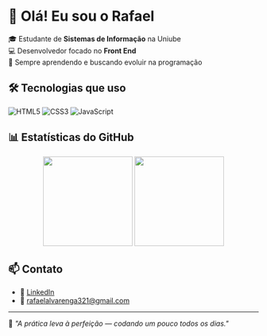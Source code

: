 # 👋 Olá! Eu sou o Rafael

🎓 Estudante de **Sistemas de Informação** na Uniube  
💻 Desenvolvedor focado no **Front End**  
🚀 Sempre aprendendo e buscando evoluir na programação

## 🛠️ Tecnologias que uso

![HTML5](https://img.shields.io/badge/HTML5-E34F26?style=for-the-badge&logo=html5&logoColor=white)
![CSS3](https://img.shields.io/badge/CSS3-1572B6?style=for-the-badge&logo=css3&logoColor=white)
![JavaScript](https://img.shields.io/badge/JavaScript-F7DF1E?style=for-the-badge&logo=javascript&logoColor=black)

## 📊 Estatísticas do GitHub

<div align="center">
  <img height="180em" src="https://github-readme-stats.vercel.app/api?username=RafaelPalomino18&show_icons=true&theme=dracula"/>
  <img height="180em" src="https://github-readme-stats.vercel.app/api/top-langs/?username=RafaelPalomino18&layout=donut&theme=dracula"/>
</div>

## 📫 Contato

- 💼 [LinkedIn](https://www.linkedin.com/in/rafael-alvarenga-050912347)  
- 📧 rafaelalvarenga321@gmail.com

---

🧠 _"A prática leva à perfeição — codando um pouco todos os dias."_
